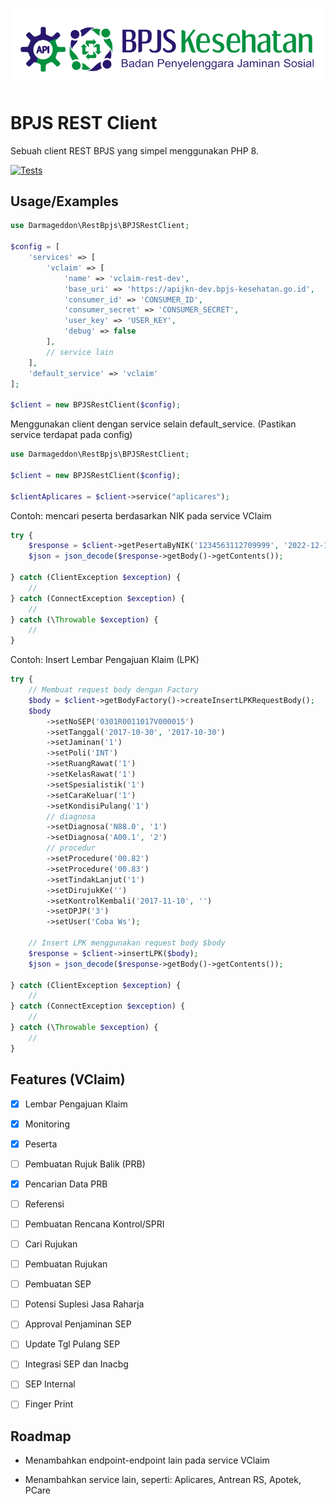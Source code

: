 ![BPJS Kesehatan](.github/rest-bpjs.png?raw=true)


# BPJS REST Client

Sebuah client REST BPJS yang simpel menggunakan PHP 8.

[![Tests](https://github.com/darmageddon/bpjs-rest-client/actions/workflows/php.yml/badge.svg)](https://github.com/darmageddon/bpjs-rest-client/actions/workflows/php.yml)

## Usage/Examples

```php
use Darmageddon\RestBpjs\BPJSRestClient;

$config = [
    'services' => [
        'vclaim' => [
            'name' => 'vclaim-rest-dev',
            'base_uri' => 'https://apijkn-dev.bpjs-kesehatan.go.id',
            'consumer_id' => 'CONSUMER_ID',
            'consumer_secret' => 'CONSUMER_SECRET',
            'user_key' => 'USER_KEY',
            'debug' => false
        ],
        // service lain
    ],
    'default_service' => 'vclaim'
];

$client = new BPJSRestClient($config);
```

Menggunakan client dengan service selain default_service. (Pastikan service terdapat pada config)

```php
use Darmageddon\RestBpjs\BPJSRestClient;

$client = new BPJSRestClient($config);

$clientAplicares = $client->service("aplicares");

```

Contoh: mencari peserta berdasarkan NIK pada service VClaim

```php
try {
    $response = $client->getPesertaByNIK('1234563112709999', '2022-12-12');
    $json = json_decode($response->getBody()->getContents());

} catch (ClientException $exception) {
    //
} catch (ConnectException $exception) {
    //
} catch (\Throwable $exception) {
    //
}
```

Contoh: Insert Lembar Pengajuan Klaim (LPK)

```php
try {
    // Membuat request body dengan Factory
    $body = $client->getBodyFactory()->createInsertLPKRequestBody();
    $body
        ->setNoSEP('0301R0011017V000015')
        ->setTanggal('2017-10-30', '2017-10-30')
        ->setJaminan('1')
        ->setPoli('INT')
        ->setRuangRawat('1')
        ->setKelasRawat('1')
        ->setSpesialistik('1')
        ->setCaraKeluar('1')
        ->setKondisiPulang('1')
        // diagnosa
        ->setDiagnosa('N88.0', '1')
        ->setDiagnosa('A00.1', '2')
        // procedur
        ->setProcedure('00.82')
        ->setProcedure('00.83')
        ->setTindakLanjut('1')
        ->setDirujukKe('')
        ->setKontrolKembali('2017-11-10', '')
        ->setDPJP('3')
        ->setUser('Coba Ws');

    // Insert LPK menggunakan request body $body
    $response = $client->insertLPK($body);
    $json = json_decode($response->getBody()->getContents());

} catch (ClientException $exception) {
    //
} catch (ConnectException $exception) {
    //
} catch (\Throwable $exception) {
    //
}
```

## Features (VClaim)

- [x] Lembar Pengajuan Klaim
- [x] Monitoring
- [x] Peserta
- [ ] Pembuatan Rujuk Balik (PRB)
- [x] Pencarian Data PRB
- [ ] Referensi
- [ ] Pembuatan Rencana Kontrol/SPRI
- [ ] Cari Rujukan
- [ ] Pembuatan Rujukan
- [ ] Pembuatan SEP
- [ ] Potensi Suplesi Jasa Raharja
- [ ] Approval Penjaminan SEP
- [ ] Update Tgl Pulang SEP
- [ ] Integrasi SEP dan Inacbg
- [ ] SEP Internal
- [ ] Finger Print


## Roadmap

- Menambahkan endpoint-endpoint lain pada service VClaim

- Menambahkan service lain, seperti: Aplicares, Antrean RS, Apotek, PCare

